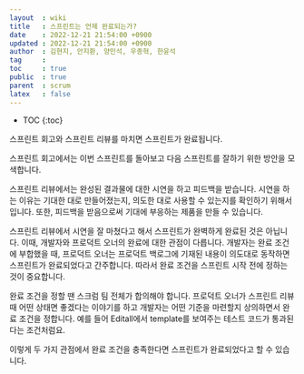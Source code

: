 ```yaml
---
layout  : wiki
title   : 스프린트는 언제 완료되는가?
date    : 2022-12-21 21:54:00 +0900
updated : 2022-12-21 21:54:00 +0900
author  : 김현지, 안지환, 양민석, 우종혁, 한윤석
tag     :
toc     : true
public  : true
parent  : scrum
latex   : false
---
```

* TOC
{:toc}

스프린트 회고와 스프린트 리뷰를 마치면 스프린트가 완료됩니다.

스프린트 회고에서는 이번 스프린트를 돌아보고 다음 스프린트를 잘하기 위한 방안을 모색합니다.

스프린트 리뷰에서는 완성된 결과물에 대한 시연을 하고 피드백을 받습니다. 시연을 하는 이유는 기대한 대로 만들어졌는지, 의도한 대로 사용할 수 있는지를 확인하기 위해서입니다. 또한, 피드백을 받음으로써 기대에 부응하는 제품을 만들 수 있습니다.

스프린트 리뷰에서 시연을 잘 마쳤다고 해서 스프린트가 완벽하게 완료된 것은 아닙니다. 이때, 개발자와 프로덕트 오너의 완료에 대한 관점이 다릅니다. 개발자는 완료 조건에 부합했을 때, 프로덕트 오너는 프로덕트 백로그에 기재된 내용이 의도대로 동작하면 스프린트가 완료되었다고 간주합니다. 따라서 완료 조건을 스프린트 시작 전에 정하는 것이 중요합니다.

완료 조건을 정할 땐 스크럼 팀 전체가 합의해야 합니다. 프로덕트 오너가 스프린트 리뷰 때 어떤 상태면 좋겠다는 이야기를 하고 개발자는 어떤 기준을 마련할지 상의하면서 완료 조건을 정합니다. 예를 들어 Editall에서 template를 보여주는 테스트 코드가 통과된다는 조건처럼요.

이렇게 두 가지 관점에서 완료 조건을 충족한다면 스프린트가 완료되었다고 할 수 있습니다.
